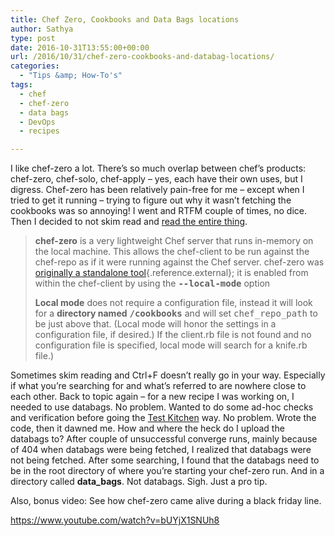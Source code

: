```yaml
---
title: Chef Zero, Cookbooks and Data Bags locations
author: Sathya
type: post
date: 2016-10-31T13:55:00+00:00
url: /2016/10/31/chef-zero-cookbooks-and-databag-locations/
categories:
  - "Tips &amp; How-To's"
tags:
  - chef
  - chef-zero
  - data bags
  - DevOps
  - recipes

---
```

I like chef-zero a lot. There&#8217;s so much overlap between chef&#8217;s products: chef-zero, chef-solo, chef-apply &#8211; yes, each have their own uses, but I digress. Chef-zero has been relatively pain-free for me &#8211; except when I tried to get it running &#8211; trying to figure out why it wasn&#8217;t fetching the cookbooks was so annoying! I went and RTFM couple of times, no dice. Then I decided to not skim read and <a href="https://docs.chef.io/ctl_chef_client.html" target="_blank">read the entire thing</a>.

<!--more-->

> **chef-zero** is a very lightweight Chef server that runs in-memory on the local machine. This allows the chef-client to be run against the chef-repo as if it were running against the Chef server. chef-zero was [originally a standalone tool][1]{.reference.external}; it is enabled from within the chef-client by using the **<tt class="docutils literal"><span class="pre">--local-mode</span></tt>** option
> 
> **Local mode** does not require a configuration file, instead it will look for a **directory named** <tt class="docutils literal"><span class="pre"><strong>/cookbooks</strong></span></tt> and will set <tt class="docutils literal"><span class="pre">chef_repo_path</span></tt> to be just above that. (Local mode will honor the settings in a configuration file, if desired.) If the client.rb file is not found and no configuration file is specified, local mode will search for a knife.rb file.)

Sometimes skim reading and Ctrl+F doesn&#8217;t really go in your way. Especially if what you&#8217;re searching for and what&#8217;s referred to are nowhere close to each other. Back to topic again &#8211; for a new recipe I was working on, I needed to use databags. No problem. Wanted to do some ad-hoc checks and verification before going the <a href="https://kitchen.ci/" target="_blank">Test Kitchen</a> way. No problem. Wrote the code, then it dawned me. How and where the heck do I upload the databags to? After couple of unsuccessful converge runs, mainly because of 404 when databags were being fetched, I realized that databags were not being fetched. After some searching, I found that the databags need to be in the root directory of where you&#8217;re starting your chef-zero run. And in a directory called **data_bags**. Not databags. Sigh. Just a pro tip.

Also, bonus video: See how chef-zero came alive during a black friday line.

https://www.youtube.com/watch?v=bUYjX1SNUh8

&nbsp;

 [1]: https://github.com/chef/chef-zero
